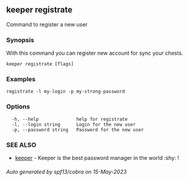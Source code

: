 ## keeper registrate

Command to register a new user

### Synopsis

With this command you can register new account for sync your chests.

```
keeper registrate [flags]
```

### Examples

```
registrate -l my-login -p my-strong-password
```

### Options

```
  -h, --help              help for registrate
  -l, --login string      Login for the new user
  -p, --password string   Password for the new user
```

### SEE ALSO

* [keeper](keeper.md)	 - Keeper is the best password manager in the world :shy: !

###### Auto generated by spf13/cobra on 15-May-2023
